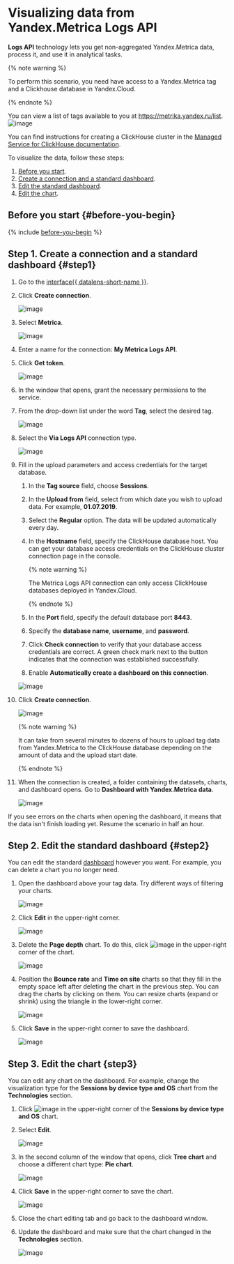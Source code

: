# Visualizing data from Yandex.Metrica Logs API

**Logs API** technology lets you get non-aggregated Yandex.Metrica data, process it, and use it in analytical tasks.

{% note warning %}

To perform this scenario, you need have access to a Yandex.Metrica tag and a Clickhouse database in Yandex.Cloud.

{% endnote %}

You can view a list of tags available to you at https://metrika.yandex.ru/list.
   ![image](../../_assets/datalens/solution-04/01-metrica-list.png)

You can find instructions for creating a ClickHouse cluster in the [Managed Service for ClickHouse documentation](../../managed-clickhouse/operations/cluster-create.md).

To visualize the data, follow these steps:

1. [Before you start](#before-you-begin).
1. [Create a connection and a standard dashboard](data-from-metrica-logsapi-visualization#step1).
1. [Edit the standard dashboard](data-from-metrica-logsapi-visualization#step2).
1. [Edit the chart](data-from-metrica-logsapi-visualization#step3).

## Before you start {#before-you-begin}

{% include [before-you-begin](../_solutions_includes/before-you-begin-datalens.md) %}

## Step 1. Create a connection and a standard dashboard {#step1}

1. Go to the [interface{{ datalens-short-name }}](https://datalens.yandex.ru).

1. Click **Create connection**.

    ![image](../../_assets/datalens/solution-04/02-create-connection.png)

1. Select **Metriсa**.

    ![image](../../_assets/datalens/solution-04/03-choose-metrica.png)

1. Enter a name for the connection: **My Metrica Logs API**.

1. Click **Get token**.

    ![image](../../_assets/datalens/solution-04/04-metrica-creation1.png)

1. In the window that opens, grant the necessary permissions to the service.

1. From the drop-down list under the word **Tag**, select the desired tag.

    ![image](../../_assets/datalens/solution-04/05-metrica-creation2.png)

1. Select the **Via Logs API** connection type.

    ![image](../../_assets/datalens/solution-04/06-use-logsapi.png)

1. Fill in the upload parameters and access credentials for the target database.
    1. In the **Tag source** field, choose **Sessions**.
    1. In the **Upload from** field, select from which date you wish to upload data. For example, **01.07.2019**.
    1. Select the **Regular** option. The data will be updated automatically every day.
    1. In the **Hostname** field, specify the ClickHouse database host. You can get your database access credentials on the ClickHouse cluster connection page in the console.
    
        {% note warning %}
    
        The Metrica Logs API connection can only access ClickHouse databases deployed in Yandex.Cloud.
    
        {% endnote %}
    
    1. In the **Port** field, specify the default database port **8443**.
    1. Specify the **database name**, **username**, and **password**.
    1. Click **Check connection** to verify that your database access credentials are correct. A green check mark next to the button indicates that the connection was established successfully.
    1. Enable **Automatically create a dashboard on this connection**.

    ![image](../../_assets/datalens/solution-04/07-metrica-creation3.png)

1. Click **Create connection**.

    ![image](../../_assets/datalens/solution-04/08-save-connection.png)

    {% note warning %}

    It can take from several minutes to dozens of hours to upload tag data from Yandex.Metrica to the ClickHouse database depending on the amount of data and the upload start date.

    {% endnote %}

1. When the connection is created, a folder containing the datasets, charts, and dashboard opens. Go to **Dashboard with Yandex.Metrica data**.

    ![image](../../_assets/datalens/solution-04/09-open-dashboard.png)

  If you see errors on the charts when opening the dashboard, it means that the data isn't finish loading yet. Resume the scenario in half an hour.

## Step 2. Edit the standard dashboard {#step2}

You can edit the standard [dashboard](../../datalens/concepts/dashboard.md) however you want. For example, you can delete a chart you no longer need.

1. Open the dashboard above your tag data. Try different ways of filtering your charts.

    ![image](../../_assets/datalens/solution-04/10-dashboard.png)

1. Click **Edit** in the upper-right corner.

    ![image](../../_assets/datalens/solution-04/11-edit-dashboard.png)

1. Delete the **Page depth** chart. To do this, click ![image](../../_assets/datalens/cross.svg) in the upper-right corner of the chart.

    ![image](../../_assets/datalens/solution-04/12-delete-chart.png)

1. Position the **Bounce rate** and **Time on site** charts so that they fill in the empty space left after deleting the chart in the previous step. You can drag the charts by clicking on them. You can resize charts (expand or shrink) using the triangle in the lower-right corner.

    ![image](../../_assets/datalens/solution-04/13-replace-charts.png)

1. Click **Save** in the upper-right corner to save the dashboard.

     ![image](../../_assets/datalens/solution-04/14-save-dashboard.png)

## Step 3. Edit the chart {step3}

You can edit any chart on the dashboard. For example, change the visualization type for the **Sessions by device type and OS** chart from the **Technologies** section.

1. Click ![image](../../_assets/datalens/horizontal-ellipsis-black.svg) in the upper-right corner of the **Sessions by device type and OS** chart.

1. Select **Edit**.

    ![image](../../_assets/datalens/solution-04/15-edit-chart.png)

1. In the second column of the window that opens, click **Tree chart** and choose a different chart type: **Pie chart**.

    ![image](../../_assets/datalens/solution-04/16-choose-pie.png)

1. Click **Save** in the upper-right corner to save the chart.

    ![image](../../_assets/datalens/solution-04/17-save-chart.png)

1. Close the chart editing tab and go back to the dashboard window.

1. Update the dashboard and make sure that the chart changed in the **Technologies** section.

    ![image](../../_assets/datalens/solution-04/18-refresh-dashboard.png)

